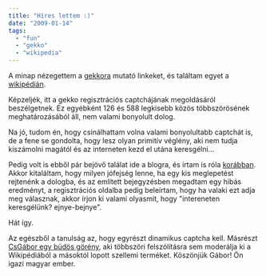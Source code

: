 ```yaml
---
title: "Híres lettem :)"
date: "2009-01-14"
tags: 
  - "fun"
  - "gekko"
  - "wikipedia"
---
```


A minap nézegettem a [gekkora](http://gekko.csokavar.hu) mutató linkeket, és találtam egyet a [wikipédián](http://hu.wikipedia.org/wiki/Wikip%C3%A9dia:Tudakoz%C3%B3/Arch%C3%ADvum/2008-12-10).

Képzeljék, itt a gekko regisztrációs captchájának megoldásáról beszélgetnek. Ez egyébként 126 és 588 legkisebb közös többszörösének meghatározásából áll, nem valami bonyolult dolog.

Na jó, tudom én, hogy csinálhattam volna valami bonyolultabb captchát is, de a fene se gondolta, hogy lesz olyan primitív véglény, aki nem tudja kiszámolni magától és az interneten kezd el utána keresgélni...

Pedig volt is ebből pár bejövő találat ide a blogra, és írtam is róla [korábban](https://csokavar.hu/blog/2008/02/24/tudok-egy-rovidebb-utat-az-erdon-at/). Akkor kitaláltam, hogy milyen jófejség lenne, ha egy kis meglepetést rejtenénk a dologba, és az említett bejegyzésben megadtam egy hibás eredményt, a regisztrációs oldalba pedig beleírtam, hogy ha valaki ezt adja meg válasznak, akkor írjon ki valami olyasmit, hogy "intereneten keresgélünk? ejnye-bejnye".

Hát így.

Az egészből a tanulság az, hogy egyrészt dinamikus captcha kell. Másrészt [CsGábor egy büdös görény](http://hu.wikipedia.org/wiki/Szerkeszt%C5%91:CsG%C3%A1bor), aki többszöri felszólításra sem moderálja ki a Wikipédiából a másoktól lopott szellemi terméket. Köszönjük Gábor! Ön igazi magyar ember.
